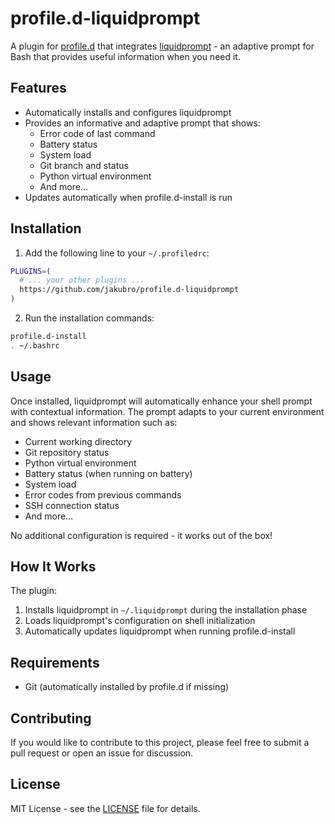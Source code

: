 # profile.d-liquidprompt

A plugin for [profile.d](https://github.com/jakubro/profile.d) that
integrates [liquidprompt](https://github.com/nojhan/liquidprompt) - an adaptive prompt for Bash that provides useful
information when you need it.

## Features

- Automatically installs and configures liquidprompt
- Provides an informative and adaptive prompt that shows:
    - Error code of last command
    - Battery status
    - System load
    - Git branch and status
    - Python virtual environment
    - And more...
- Updates automatically when profile.d-install is run

## Installation

1. Add the following line to your `~/.profiledrc`:

```bash
PLUGINS=(
  # ... your other plugins ...
  https://github.com/jakubro/profile.d-liquidprompt
)
```

2. Run the installation commands:

```bash
profile.d-install
. ~/.bashrc
```

## Usage

Once installed, liquidprompt will automatically enhance your shell prompt with contextual information. The prompt adapts
to your current environment and shows relevant information such as:

- Current working directory
- Git repository status
- Python virtual environment
- Battery status (when running on battery)
- System load
- Error codes from previous commands
- SSH connection status
- And more...

No additional configuration is required - it works out of the box!

## How It Works

The plugin:

1. Installs liquidprompt in `~/.liquidprompt` during the installation phase
2. Loads liquidprompt's configuration on shell initialization
3. Automatically updates liquidprompt when running profile.d-install

## Requirements

- Git (automatically installed by profile.d if missing)

## Contributing

If you would like to contribute to this project, please feel free to submit a pull request or open an issue for
discussion.

## License

MIT License - see the [LICENSE](LICENSE) file for details.
